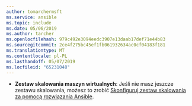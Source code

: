 ```yaml
---
author: tomarchermsft
ms.service: ansible
ms.topic: include
ms.date: 05/06/2019
ms.author: tarcher
ms.openlocfilehash: 979c492e3094eedc3907e13daab17def71e44b83
ms.sourcegitcommit: 2ce4f275bc45ef1fb061932634ac0cf04183f181
ms.translationtype: MT
ms.contentlocale: pl-PL
ms.lasthandoff: 05/07/2019
ms.locfileid: "65231048"
---
```

- **Zestaw skalowania maszyn wirtualnych**: Jeśli nie masz jeszcze zestawu skalowania, możesz to zrobić [Skonfiguruj zestaw skalowania za pomocą rozwiązania Ansible](../articles/ansible/ansible-create-configure-vmss.md).